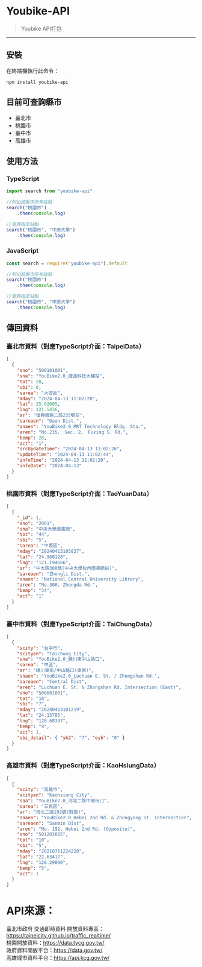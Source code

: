 # Youbike-API
> Youbike API打包

***

## 安裝
在終端機執行此命令：
```shell
npm install youbike-api
```

## 目前可查詢縣市
* 臺北市
* 桃園市
* 臺中市
* 高雄市

## 使用方法
### TypeScript
```ts
import search from "youbike-api"

//列出該縣市所有站點
search("桃園市")
    .then(console.log)

//查詢指定站點
search("桃園市", "中原大學")
    .then(console.log)
```

### JavaScript
```js
const search = require("youbike-api").default

//列出該縣市所有站點
search("桃園市")
    .then(console.log)

//查詢指定站點
search("桃園市", "中原大學")
    .then(console.log)
```

## 傳回資料
### 臺北市資料（對應TypeScript介面：TaipeiData）
```json
[
  {
    "sno": "500101001",
    "sna": "YouBike2.0_捷運科技大樓站",
    "tot": 28,
    "sbi": 0,
    "sarea": "大安區",
    "mday": "2024-04-13 11:02:20",
    "lat": 25.02605,
    "lng": 121.5436,
    "ar": "復興南路二段235號前",
    "sareaen": "Daan Dist.",
    "snaen": "YouBike2.0_MRT Technology Bldg. Sta.",
    "aren": "No.235， Sec. 2， Fuxing S. Rd.",
    "bemp": 28,
    "act": "1",
    "srcUpdateTime": "2024-04-13 11:02:26",
    "updateTime": "2024-04-13 11:02:44",
    "infoTime": "2024-04-13 11:02:20",
    "infoDate": "2024-04-13"
  }
]
```

### 桃園市資料（對應TypeScript介面：TaoYuanData）
```json
[
  {
    "_id": 1,
    "sno": "2001",
    "sna": "中央大學圖書館",
    "tot": "44",
    "sbi": "5",
    "sarea": "中壢區",
    "mday": "20240413105837",
    "lat": "24.968128",
    "lng": "121.194666",
    "ar": "中大路300號(中央大學校內圖書館前)",
    "sareaen": "Zhongli Dist.",
    "snaen": "National Central University Library",
    "aren": "No.300, Zhongda Rd.",
    "bemp": "34",
    "act": "1"
  }
]
```

### 臺中市資料（對應TypeScript介面：TaiChungData）
```json
[
  {
    "scity": "台中市",
    "scityen": "Taichung City",
    "sna": "YouBike2.0_綠川東中山路口",
    "sarea": "中區",
    "ar": "綠川東街/中山路口(東側)",
    "snaen": "YouBike2.0_Luchuan E. St. / Zhongshan Rd.",
    "sareaen": "Central Dist",
    "aren": "Luchuan E. St. & Zhongshan Rd. Intersection (East)",
    "sno": "500601001",
    "tot": "16",
    "sbi": "7",
    "mday": "20240413101219",
    "lat": "24.13785",
    "lng": "120.68337",
    "bemp": "9",
    "act": 1,
    "sbi_detail": { "yb2": "7", "eyb": "0" }
  }
]
```

### 高雄市資料（對應TypeScript介面：KaoHsiungData）
```json
[
  {
    "scity": "高雄市",
    "scityen": "Kaohsiung City",
    "sna": "YouBike2.0_河北二路中庸街口",
    "sarea": "三民區",
    "ar": "河北二路192號(對面)",
    "snaen": "YouBike2.0_Hebei 2nd Rd. & Zhongyong St. Intersection",
    "sareaen": "Sanmin Dist",
    "aren": "No. 192, Hebei 2nd Rd. (Opposite)",
    "sno": "501203085",
    "tot": "10",
    "sbi": "5",
    "mday": "20210711224228",
    "lat": "22.63417",
    "lng": "120.29090",
    "bemp": "5",
    "act": 1
  }
]
```

# API來源：
臺北市政府 交通即時資料 開放資料專區：https://taipeicity.github.io/traffic_realtime/  
桃園開放資料：https://data.tycg.gov.tw/  
政府資料開放平台：https://data.gov.tw/  
高雄城市資料平台：https://api.kcg.gov.tw/

